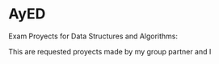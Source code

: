 # AyED
Exam Proyects for Data Structures and Algorithms:

This are requested proyects made by my group partner and I
